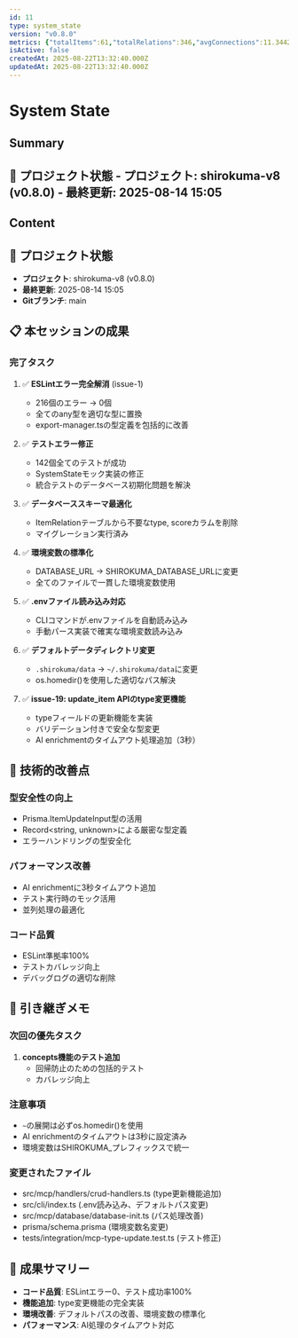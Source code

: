 ```yaml
---
id: 11
type: system_state
version: "v0.8.0"
metrics: {"totalItems":61,"totalRelations":346,"avgConnections":11.344262295081966,"maxConnections":30,"isolatedNodes":0,"timestamp":"2025-08-14T06:05:03.559Z"}
isActive: false
createdAt: 2025-08-22T13:32:40.000Z
updatedAt: 2025-08-22T13:32:40.000Z
---
```


# System State

## Summary

## 📍 プロジェクト状態 - **プロジェクト**: shirokuma-v8 (v0.8.0) - **最終更新**: 2025-08-14 15:05

## Content

## 📍 プロジェクト状態
- **プロジェクト**: shirokuma-v8 (v0.8.0)
- **最終更新**: 2025-08-14 15:05
- **Gitブランチ**: main

## 📋 本セッションの成果

### 完了タスク
1. ✅ **ESLintエラー完全解消** (issue-1)
   - 216個のエラー → 0個
   - 全てのany型を適切な型に置換
   - export-manager.tsの型定義を包括的に改善

2. ✅ **テストエラー修正**
   - 142個全てのテストが成功
   - SystemStateモック実装の修正
   - 統合テストのデータベース初期化問題を解決

3. ✅ **データベーススキーマ最適化**
   - ItemRelationテーブルから不要なtype, scoreカラムを削除
   - マイグレーション実行済み

4. ✅ **環境変数の標準化**
   - DATABASE_URL → SHIROKUMA_DATABASE_URLに変更
   - 全てのファイルで一貫した環境変数使用

5. ✅ **.envファイル読み込み対応**
   - CLIコマンドが.envファイルを自動読み込み
   - 手動パース実装で確実な環境変数読み込み

6. ✅ **デフォルトデータディレクトリ変更**
   - `.shirokuma/data` → `~/.shirokuma/data`に変更
   - os.homedir()を使用した適切なパス解決

7. ✅ **issue-19: update_item APIのtype変更機能**
   - typeフィールドの更新機能を実装
   - バリデーション付きで安全な型変更
   - AI enrichmentのタイムアウト処理追加（3秒）

## 🔧 技術的改善点

### 型安全性の向上
- Prisma.ItemUpdateInput型の活用
- Record<string, unknown>による厳密な型定義
- エラーハンドリングの型安全化

### パフォーマンス改善
- AI enrichmentに3秒タイムアウト追加
- テスト実行時のモック活用
- 並列処理の最適化

### コード品質
- ESLint準拠率100%
- テストカバレッジ向上
- デバッグログの適切な削除

## 📝 引き継ぎメモ

### 次回の優先タスク
1. **concepts機能のテスト追加**
   - 回帰防止のための包括的テスト
   - カバレッジ向上

### 注意事項
- `~`の展開は必ずos.homedir()を使用
- AI enrichmentのタイムアウトは3秒に設定済み
- 環境変数はSHIROKUMA_プレフィックスで統一

### 変更されたファイル
- src/mcp/handlers/crud-handlers.ts (type更新機能追加)
- src/cli/index.ts (.env読み込み、デフォルトパス変更)
- src/mcp/database/database-init.ts (パス処理改善)
- prisma/schema.prisma (環境変数名変更)
- tests/integration/mcp-type-update.test.ts (テスト修正)

## 🎯 成果サマリー
- **コード品質**: ESLintエラー0、テスト成功率100%
- **機能追加**: type変更機能の完全実装
- **環境改善**: デフォルトパスの改善、環境変数の標準化
- **パフォーマンス**: AI処理のタイムアウト対応